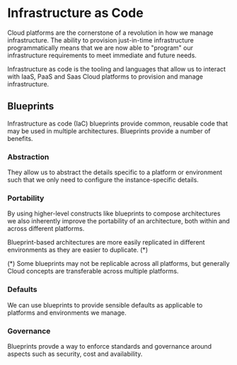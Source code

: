 # Infrastructure as Code

Cloud platforms are the cornerstone of a revolution in how we manage infrastructure.
The ability to provision just-in-time infrastructure programmatically means that we
are now able to "program" our infrastructure requirements to meet immediate and future
needs.

Infrastructure as code is the tooling and languages that allow us to interact with
IaaS, PaaS and Saas Cloud platforms to provision and manage infrastructure.

## Blueprints

Infrastructure as code (IaC) blueprints provide common, reusable code that may be
used in multiple architectures. Blueprints provide a number of benefits. 

### Abstraction

They allow us to abstract the details specific to
a platform or environment such that we only need to configure the instance-specific
details.

### Portability

By using higher-level constructs like blueprints to compose architectures we also inherently
improve the portability of an architecture, both within and across different platforms.

Blueprint-based architectures are more easily replicated in different environments as they
are easier to duplicate. (*)

(*) Some blueprints may not be replicable across all platforms, but generally Cloud concepts
are transferable across multiple platforms.  

### Defaults

We can use blueprints to provide sensible defaults as applicable to platforms and environments
we manage.

### Governance

Blueprints provde a way to enforce standards and governance around aspects such as
security, cost and availability. 
